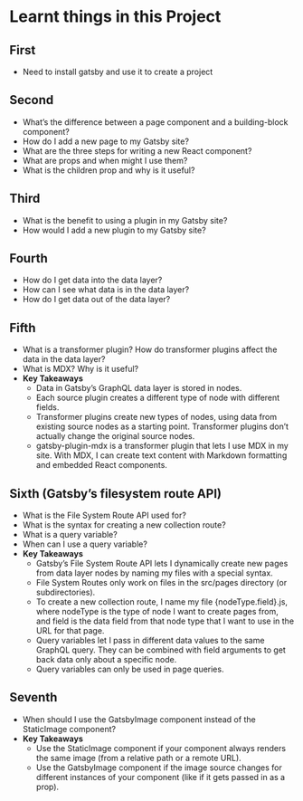 # Learnt things in this Project

## First
- Need to install gatsby and use it to create a project
## Second
- What’s the difference between a page component and a building-block component?
- How do I add a new page to my Gatsby site?
- What are the three steps for writing a new React component?
- What are props and when might I use them?
- What is the children prop and why is it useful?

## Third
- What is the benefit to using a plugin in my Gatsby site?
- How would I add a new plugin to my Gatsby site?

## Fourth
- How do I get data into the data layer?
- How can I see what data is in the data layer?
- How do I get data out of the data layer?

## Fifth
- What is a transformer plugin? How do transformer plugins affect the data in the data layer?
- What is MDX? Why is it useful?
- **Key Takeaways**
  - Data in Gatsby’s GraphQL data layer is stored in nodes.
  - Each source plugin creates a different type of node with different fields.
  - Transformer plugins create new types of nodes, using data from existing source nodes as a starting point. Transformer plugins don’t actually change the original source nodes.
  - gatsby-plugin-mdx is a transformer plugin that lets I use MDX in my site. With MDX, I can create text content with Markdown formatting and embedded React components.
  
## Sixth (Gatsby’s filesystem route API)
- What is the File System Route API used for?
- What is the syntax for creating a new collection route?
- What is a query variable?
- When can I use a query variable?
- **Key Takeaways**
  - Gatsby’s File System Route API lets I dynamically create new pages from data layer nodes by naming my files with a special syntax.
  - File System Routes only work on files in the src/pages directory (or subdirectories).
  - To create a new collection route, I name my file {nodeType.field}.js, where nodeType is the type of node I want to create pages from, and field is the data field from that node type that I want to use in the URL for that page.
  - Query variables let I pass in different data values to the same GraphQL query. They can be combined with field arguments to get back data only about a specific node.
  - Query variables can only be used in page queries.


## Seventh
- When should I use the GatsbyImage component instead of the StaticImage component?
- **Key Takeaways**
  - Use the StaticImage component if your component always renders the same image (from a relative path or a remote URL).
  - Use the GatsbyImage component if the image source changes for different instances of your component (like if it gets passed in as a prop).